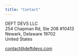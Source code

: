 ```yaml
---
title: "Contact"
---
```


DEFT DEVS LLC\
254 Chapman Rd, Ste 208 #10413\
Newark, Delaware 19702\
United States

contact@deftdevs.com
